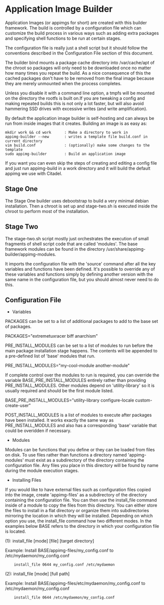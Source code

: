 Application Image Builder
=========================

Application Images (or appimgs for short) are created with this builder
framework. The build is controlled by a configuration file which can customize
the build process in various ways such as adding extra packages and specifying
shell functions to be run at certain stages.

The configuration file is really just a shell script but it should follow the 
conventions described in the Configuration File section of this document.

The builder bind mounts a package cache directory into /var/cache/apt of the 
chroot so packages will only need to be downloaded once no matter how many times
you repeat the build. As a nice consequence of this the cached packages don't have 
to be removed from the final image because they are merely unmounted when the 
process completes.

Unless you disable it with a command line option, a tmpfs will be mounted on the
directory the rootfs is built on.If you are tweaking a config and making repeated 
builds this is not only a lot faster, but will also avoid hammering SSD drives with
excessive writes (and write amplification).

By default the application image builder is self-hosting and can always be
run from inside images that it creates.  Building an image is as easy as:

    mkdir work && cd work      : Make a directory to work in
    appimg-builder --new       : writes a template file build.conf in current directory
    vim build.conf             : (optionally) make some changes to the template
    sudo appimg-builder        : Build an application image

If you want you can even skip the steps of creating and editing a config file and
just run appimg-build in a work directory and it will build the default appimg we use 
with Citadel.

Stage One
---------

The Stage One builder uses debootstrap to build a very minimal debian
installation.  Then a chroot is set up and stage-two.sh is executed inside the
chroot to perform most of the installation.

Stage Two
---------

The stage-two.sh script mostly just orchestrates the execution of small
fragments of shell script code that are called 'modules'.  The base framework
modules can be found in the directory /usr/share/appimg-builder/appimg-modules.

It imports the configuration file with the 'source' command after all the key
variables and functions have been defined.  It's possible to override any of
these variables and functions simply by defining another version with the same
name in the configuration file, but you should almost never need to do this.

Configuration File
------------------

- Variables

PACKAGES can be set to a list of additional packages to add to the base set of
packages.

  PACKAGES="extremetuxracer biff anarchism" 

PRE_INSTALL_MODULES can be set to a list of modules to run before the main
package installation stage happens.  The contents will be appended to a
pre-defined list of 'base' modules that run.

  PRE_INSTALL_MODULES="my-cool-module another-module"

If complete control over the modules to run is required, you can override the
variable BASE_PRE_INSTALL_MODULES entirely rather than providing
PRE_INSTALL_MODULES.  Other modules depend on 'utility-library' so it is usually
required and should be the first module listed.

  BASE_PRE_INSTALL_MODULES="utility-library configure-locale custom-create-user"

POST_INSTALL_MODULES is a list of modules to execute after packages have been
installed.  It works exactly the same way as PRE_INSTALL_MODULES and also has a
corresponding 'base' variable that could be overidden if necessary.

- Modules

Modules can be functions that you define or they can be loaded from files on
disk. To use files rather than functions a directory named 'appimg-modules'
must exist as a subdirectory of the directory containing the configuration file.
Any files you place in this directory will be found by name during the module
execution stages.

- Installing Files

If you would like to have external files such as configuration files copied into
the image, create 'appimg-files' as a subdirectory of the directory containing
the configuration file.  You can then use the install_file command inside of a
module to copy the files from this directory. You can either store the files to
install in a flat directory or organize them into subdirectories mirroring the
location in which they will be installed.  Depending on which option you use,
the install_file command how two different modes.  In the examples below BASE
refers to the directory in which your configuration file is located.

   (1): install_file [mode] [file] [target directory]
  
   Example: Install BASE/appimg-files/my_config.conf 
              to /etc/mydaemon/my_config.conf 
  
        install_file 0644 my_config.conf /etc/mydaemon
     
   (2): install_file [mode] [full path] 
  
   Example: Install BASE/appimg-files/etc/mydaemon/my_config.conf 
              to /etc/mydaemon/my_config.conf
  
        install_file 0644 /etc/mydaemon/my_config.conf
  

